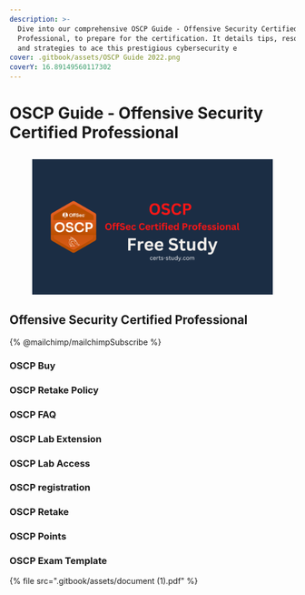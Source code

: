 ```yaml
---
description: >-
  Dive into our comprehensive OSCP Guide - Offensive Security Certified
  Professional, to prepare for the certification. It details tips, resources,
  and strategies to ace this prestigious cybersecurity e
cover: .gitbook/assets/OSCP Guide 2022.png
coverY: 16.89149560117302
---
```


# OSCP Guide - Offensive Security Certified Professional

##

<figure><img src=".gitbook/assets/OSCP OffSec Certified Professional.png" alt="OSCP Offensive Security Certified Professional"><figcaption></figcaption></figure>

## Offensive Security Certified Professional

{% @mailchimp/mailchimpSubscribe %}

### OSCP Buy

### OSCP Retake Policy

### OSCP FAQ

### OSCP Lab Extension

### OSCP Lab Access

### OSCP registration

### OSCP Retake

### OSCP Points

### OSCP Exam Template

{% file src=".gitbook/assets/document (1).pdf" %}
